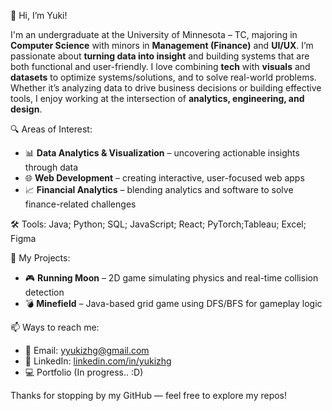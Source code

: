 👋 Hi, I’m Yuki!

I'm an undergraduate at the University of Minnesota – TC, majoring in **Computer Science** with minors in **Management (Finance)** and **UI/UX**. I’m passionate about **turning data into insight** and building systems that are both functional and user-friendly.
I love combining **tech** with **visuals** and **datasets** to optimize systems/solutions, and to solve real-world problems. Whether it’s analyzing data to drive business decisions or building effective tools, I enjoy working at the intersection of **analytics, engineering, and design**.

🔍 Areas of Interest:
- 📊 **Data Analytics & Visualization** – uncovering actionable insights through data
- 🌐 **Web Development** – creating interactive, user-focused web apps
- 📈 **Financial Analytics** – blending analytics and software to solve finance-related challenges

🛠️ Tools:
Java; Python; SQL; JavaScript; React; PyTorch;Tableau; Excel; Figma

📁 My Projects:
- 🎮 **Running Moon** – 2D game simulating physics and real-time collision detection  
- 💣 **Minefield** – Java-based grid game using DFS/BFS for gameplay logic  

📫 Ways to reach me:
- 📧 Email: yyukizhg@gmail.com  
- 💼 LinkedIn: [linkedin.com/in/yukizhg](https://linkedin.com/in/yukizhg)  
- 💻 Portfolio (In progress.. :D)

Thanks for stopping by my GitHub — feel free to explore my repos!

